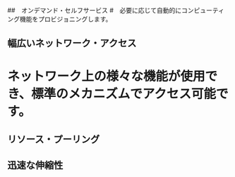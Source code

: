 ##　オンデマンド・セルフサービス
#　必要に応じて自動的にコンピューティング機能をプロビジョニングします。

## 幅広いネットワーク・アクセス
#  ネットワーク上の様々な機能が使用でき、標準のメカニズムでアクセス可能です。

## リソース・プーリング

## 迅速な伸縮性

## 
